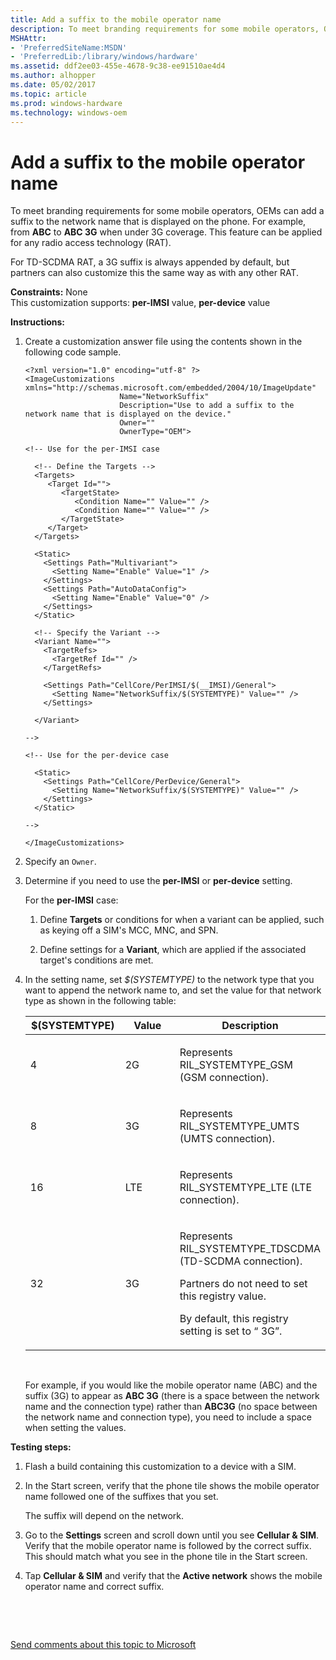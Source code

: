```yaml
---
title: Add a suffix to the mobile operator name
description: To meet branding requirements for some mobile operators, OEMs can add a suffix to the network name that is displayed on the phone.
MSHAttr:
- 'PreferredSiteName:MSDN'
- 'PreferredLib:/library/windows/hardware'
ms.assetid: ddf2ee03-455e-4678-9c38-ee91510ae4d4
ms.author: alhopper
ms.date: 05/02/2017
ms.topic: article
ms.prod: windows-hardware
ms.technology: windows-oem
---
```


# Add a suffix to the mobile operator name


To meet branding requirements for some mobile operators, OEMs can add a suffix to the network name that is displayed on the phone. For example, from **ABC** to **ABC 3G** when under 3G coverage. This feature can be applied for any radio access technology (RAT).

For TD-SCDMA RAT, a 3G suffix is always appended by default, but partners can also customize this the same way as with any other RAT.

<a href="" id="constraints---none"></a>**Constraints:** None  
This customization supports: **per-IMSI** value, **per-device** value

<a href="" id="instructions-"></a>**Instructions:**  
1.  Create a customization answer file using the contents shown in the following code sample.

    ``` syntax
    <?xml version="1.0" encoding="utf-8" ?>  
    <ImageCustomizations xmlns="http://schemas.microsoft.com/embedded/2004/10/ImageUpdate"  
                         Name="NetworkSuffix"  
                         Description="Use to add a suffix to the network name that is displayed on the device."  
                         Owner=""  
                         OwnerType="OEM"> 
      
    <!-- Use for the per-IMSI case 
      
      <!-- Define the Targets --> 
      <Targets>
         <Target Id="">
            <TargetState>
               <Condition Name="" Value="" />
               <Condition Name="" Value="" />
            </TargetState>
         </Target>
      </Targets>
      
      <Static>
        <Settings Path="Multivariant">
          <Setting Name="Enable" Value="1" />
        </Settings>
        <Settings Path="AutoDataConfig">
          <Setting Name="Enable" Value="0" />
        </Settings>
      </Static>

      <!-- Specify the Variant -->
      <Variant Name=""> 
        <TargetRefs>
          <TargetRef Id="" /> 
        </TargetRefs>

        <Settings Path="CellCore/PerIMSI/$(__IMSI)/General">  
          <Setting Name="NetworkSuffix/$(SYSTEMTYPE)" Value="" />      
        </Settings>  

      </Variant>

    -->

    <!-- Use for the per-device case

      <Static>  
        <Settings Path="CellCore/PerDevice/General">  
          <Setting Name="NetworkSuffix/$(SYSTEMTYPE)" Value="" />   
        </Settings>  
      </Static>

    -->

    </ImageCustomizations>
    ```

2.  Specify an `Owner`.

3.  Determine if you need to use the **per-IMSI** or **per-device** setting.

    For the **per-IMSI** case:

    1.  Define **Targets** or conditions for when a variant can be applied, such as keying off a SIM's MCC, MNC, and SPN.

    2.  Define settings for a **Variant**, which are applied if the associated target's conditions are met.

4.  In the setting name, set *$(SYSTEMTYPE)* to the network type that you want to append the network name to, and set the value for that network type as shown in the following table:

    <table>
    <colgroup>
    <col width="33%" />
    <col width="33%" />
    <col width="33%" />
    </colgroup>
    <thead>
    <tr class="header">
    <th>$(SYSTEMTYPE)</th>
    <th>Value</th>
    <th>Description</th>
    </tr>
    </thead>
    <tbody>
    <tr class="odd">
    <td><p>4</p></td>
    <td><p>2G</p></td>
    <td><p>Represents RIL_SYSTEMTYPE_GSM (GSM connection).</p></td>
    </tr>
    <tr class="even">
    <td><p>8</p></td>
    <td><p>3G</p></td>
    <td><p>Represents RIL_SYSTEMTYPE_UMTS (UMTS connection).</p></td>
    </tr>
    <tr class="odd">
    <td><p>16</p></td>
    <td><p>LTE</p></td>
    <td><p>Represents RIL_SYSTEMTYPE_LTE (LTE connection).</p></td>
    </tr>
    <tr class="even">
    <td><p>32</p></td>
    <td><p>3G</p></td>
    <td><p>Represents RIL_SYSTEMTYPE_TDSCDMA (TD-SCDMA connection).</p>
    <p>Partners do not need to set this registry value.</p>
    <p>By default, this registry setting is set to “ 3G”.</p></td>
    </tr>
    </tbody>
    </table>

     

    For example, if you would like the mobile operator name (ABC) and the suffix (3G) to appear as **ABC 3G** (there is a space between the network name and the connection type) rather than **ABC3G** (no space between the network name and connection type), you need to include a space when setting the values.

<a href="" id="testing-steps-"></a>**Testing steps:**  
1.  Flash a build containing this customization to a device with a SIM.

2.  In the Start screen, verify that the phone tile shows the mobile operator name followed one of the suffixes that you set.

    The suffix will depend on the network.

3.  Go to the **Settings** screen and scroll down until you see **Cellular & SIM**. Verify that the mobile operator name is followed by the correct suffix. This should match what you see in the phone tile in the Start screen.

4.  Tap **Cellular & SIM** and verify that the **Active network** shows the mobile operator name and correct suffix.

 

 

[Send comments about this topic to Microsoft](mailto:wsddocfb@microsoft.com?subject=Documentation%20feedback%20%5Bp_phCustomization\p_phCustomization%5D:%20Add%20a%20suffix%20to%20the%20mobile%20operator%20name%20%20RELEASE:%20%289/7/2016%29&body=%0A%0APRIVACY%20STATEMENT%0A%0AWe%20use%20your%20feedback%20to%20improve%20the%20documentation.%20We%20don't%20use%20your%20email%20address%20for%20any%20other%20purpose,%20and%20we'll%20remove%20your%20email%20address%20from%20our%20system%20after%20the%20issue%20that%20you're%20reporting%20is%20fixed.%20While%20we're%20working%20to%20fix%20this%20issue,%20we%20might%20send%20you%20an%20email%20message%20to%20ask%20for%20more%20info.%20Later,%20we%20might%20also%20send%20you%20an%20email%20message%20to%20let%20you%20know%20that%20we've%20addressed%20your%20feedback.%0A%0AFor%20more%20info%20about%20Microsoft's%20privacy%20policy,%20see%20http://privacy.microsoft.com/default.aspx. "Send comments about this topic to Microsoft")




